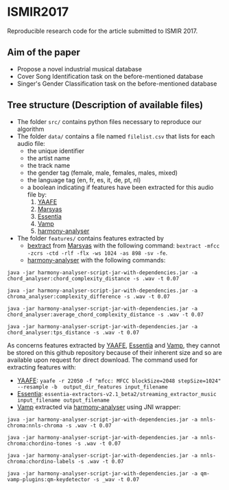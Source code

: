 # ISMIR2017
Reproducible research code for the article submitted to ISMIR 2017.

## Aim of the paper
- Propose a novel industrial musical database
- Cover Song Identification task on the before-mentioned database
- Singer's Gender Classification task on the before-mentioned database

## Tree structure (Description of available files)
- The folder `src/` contains python files necessary to reproduce our algorithm
- The folder `data/` contains a file named `filelist.csv` that lists for each audio file:
    - the unique identifier
    - the artist name
    - the track name
    - the gender tag (female, male, females, males, mixed)
    - the language tag (en, fr, es, it, de, pt, nl)
    - a boolean indicating if features have been extracted for this audio file by:
        1. [YAAFE](https://github.com/Yaafe/Yaafe)
        2. [Marsyas](http://marsyas.info/)
        3. [Essentia](https://github.com/MTG/essentia/)
        4. [Vamp](http://www.vamp-plugins.org)
        5. [harmony-analyser](http://www.harmony-analyser.org)
- The folder `features/` contains features extracted by 
    - [bextract](http://marsyas.info/doc/manual/marsyas-user/bextract.html#bextract) from [Marsyas](http://marsyas.info/) with the following command: 
`bextract -mfcc -zcrs -ctd -rlf -flx -ws 1024 -as 898 -sv -fe`.
    - [harmony-analyser](http://www.harmony-analyser.org) with the following commands:

`java -jar harmony-analyser-script-jar-with-dependencies.jar -a chord_analyser:chord_complexity_distance -s .wav -t 0.07`

`java -jar harmony-analyser-script-jar-with-dependencies.jar -a chroma_analyser:complexity_difference -s .wav -t 0.07`

`java -jar harmony-analyser-script-jar-with-dependencies.jar -a chord_analyser:average_chord_complexity_distance -s .wav -t 0.07`

`java -jar harmony-analyser-script-jar-with-dependencies.jar -a chord_analyser:tps_distance -s .wav -t 0.07`

As concerns features extracted by [YAAFE](https://github.com/Yaafe/Yaafe), [Essentia](https://github.com/MTG/essentia/) and [Vamp](http://www.vamp-plugins.org), they cannot be stored on this github repository because of their inherent size and so are available upon request for direct download.
The command used for extracting features with:
- [YAAFE](https://github.com/Yaafe/Yaafe): `yaafe -r 22050 -f "mfcc: MFCC blockSize=2048 stepSize=1024" --resample -b  output_dir_features input_filename`
- [Essentia](https://github.com/MTG/essentia/): `essentia-extractors-v2.1_beta2/streaming_extractor_music input_filename output_filename`
- [Vamp](http://www.vamp-plugins.org) extracted via [harmony-analyser](http://www.harmony-analyser.org) using JNI wrapper:

`java -jar harmony-analyser-script-jar-with-dependencies.jar -a nnls-chroma:nnls-chroma -s .wav -t 0.07`

`java -jar harmony-analyser-script-jar-with-dependencies.jar -a nnls-chroma:chordino-tones -s .wav -t 0.07`

`java -jar harmony-analyser-script-jar-with-dependencies.jar -a nnls-chroma:chordino-labels -s .wav -t 0.07`

`java -jar harmony-analyser-script-jar-with-dependencies.jar -a qm-vamp-plugins:qm-keydetector -s _wav -t 0.07`
